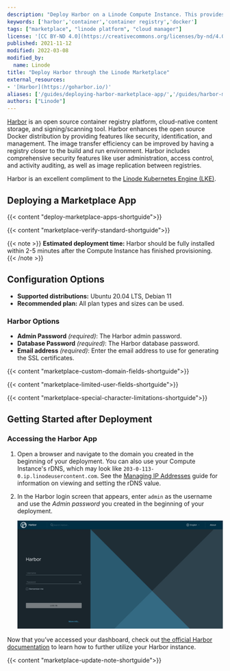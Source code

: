 ```yaml
---
description: "Deploy Harbor on a Linode Compute Instance. This provides you with an open source container registry that compliments the Linode Kubernetes Engine."
keywords: ['harbor','container','container registry','docker']
tags: ["marketplace", "linode platform", "cloud manager"]
license: '[CC BY-ND 4.0](https://creativecommons.org/licenses/by-nd/4.0)'
published: 2021-11-12
modified: 2022-03-08
modified_by:
  name: Linode
title: "Deploy Harbor through the Linode Marketplace"
external_resources:
- '[Harbor](https://goharbor.io/)'
aliases: ['/guides/deploying-harbor-marketplace-app/','/guides/harbor-marketplace-app/']
authors: ["Linode"]
---
```


[Harbor](https://goharbor.io/) is an open source container registry platform, cloud-native content storage, and signing/scanning tool. Harbor enhances the open source Docker distribution by providing features like security, identification, and management. The image transfer efficiency can be improved by having a registry closer to the build and run environment. Harbor includes comprehensive security features like user administration, access control, and activity auditing, as well as image replication between registries.

Harbor is an excellent compliment to the [Linode Kubernetes Engine (LKE)](/docs/products/compute/kubernetes/).

## Deploying a Marketplace App

{{< content "deploy-marketplace-apps-shortguide">}}

{{< content "marketplace-verify-standard-shortguide">}}

{{< note >}}
**Estimated deployment time:** Harbor should be fully installed within 2-5 minutes after the Compute Instance has finished provisioning.
{{< /note >}}

## Configuration Options

- **Supported distributions:** Ubuntu 20.04 LTS, Debian 11
- **Recommended plan:** All plan types and sizes can be used.

### Harbor Options

- **Admin Password** *(required)*: The Harbor admin password.
- **Database Password** *(required)*: The Harbor database password.
- **Email address** *(required)*: Enter the email address to use for generating the SSL certificates.

{{< content "marketplace-custom-domain-fields-shortguide">}}

{{< content "marketplace-limited-user-fields-shortguide">}}

{{< content "marketplace-special-character-limitations-shortguide">}}

## Getting Started after Deployment

### Accessing the Harbor App

1.  Open a browser and navigate to the domain you created in the beginning of your deployment. You can also use your Compute Instance's rDNS, which may look like `203-0-113-0.ip.linodeusercontent.com`. See the [Managing IP Addresses](/docs/products/compute/compute-instances/guides/manage-ip-addresses/) guide for information on viewing and setting the rDNS value.

1.  In the Harbor login screen that appears, enter `admin` as the username and use the *Admin password* you created in the beginning of your deployment.

    ![Harbor Login Page](harbor-login.png)

Now that you’ve accessed your dashboard, check out [the official Harbor documentation](https://goharbor.io/docs/2.3.0/administration/) to learn how to further utilize your Harbor instance.

{{< content "marketplace-update-note-shortguide">}}